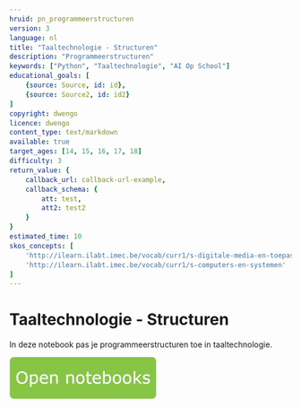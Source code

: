 ```yaml
---
hruid: pn_programmeerstructuren
version: 3
language: nl
title: "Taaltechnologie - Structuren"
description: "Programmeerstructuren"
keywords: ["Python", "Taaltechnologie", "AI Op School"]
educational_goals: [
    {source: Source, id: id}, 
    {source: Source2, id: id2}
]
copyright: dwengo
licence: dwengo
content_type: text/markdown
available: true
target_ages: [14, 15, 16, 17, 18]
difficulty: 3
return_value: {
    callback_url: callback-url-example,
    callback_schema: {
        att: test,
        att2: test2
    }
}
estimated_time: 10
skos_concepts: [
    'http://ilearn.ilabt.imec.be/vocab/curr1/s-digitale-media-en-toepassingen', 
    'http://ilearn.ilabt.imec.be/vocab/curr1/s-computers-en-systemen'
]
---
```


# Taaltechnologie - Structuren
In deze notebook pas je programmeerstructuren toe in taaltechnologie.

[![](embed/Knop.png "Knop")](https://kiks.ilabt.imec.be/hub/tmplogin?id=1008 "Notebooks Programmeerstructuren")

